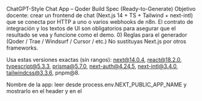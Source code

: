 ChatGPT-Style Chat App – Qoder Build Spec (Ready-to-Generate)
Objetivo docente: crear un frontend de chat (Next.js 14 + TS + Tailwind + next-intl) que se conecta por HTTP a uno o varios webhooks de n8n. El contrato de integración y los textos de UI son obligatorios para asegurar que el resultado se vea y funcione como el demo.
0) Reglas para el generador (Qoder / Trae / Windsurf / Cursor / etc.)
No sustituyas Next.js por otros frameworks.


Usa estas versiones exactas (sin rangos):
 next@14.0.4, react@18.2.0, typescript@5.3.3, prisma@5.7.0, next-auth@4.24.5, next-intl@3.4.0, tailwindcss@3.3.6, pnpm@8.


Nombre de la app: leer desde process.env.NEXT_PUBLIC_APP_NAME y mostrarlo en el header y en el <title>.


Streaming obligatorio: la respuesta al cliente es SSE con eventos normalizados (abajo).


Mapping n8n obligatorio: request con chatInput; respuesta con output (puede incluir sources, usage).


Textos de UI obligatorios en español (es-ES).


Atributos de prueba obligatorios: data-testid="new-conversation|sidebar-search|chat-input|send-button|message-user|message-assistant|view-sources".



1) Overview
Aplicación web tipo ChatGPT con:
Interfaz moderna de chat.


Integración con n8n para RAG/automatizaciones.


Streaming en tiempo real vía SSE.


Gestión de conversaciones (persistencia mínima para demo; Prisma lista para producción).


Observabilidad básica.


Público objetivo
Usuarios hispanohablantes.


Soporte multilenguaje.


Admins y desarrolladores que integran con flujos n8n.


Idiomas
Primario: es-ES


Secundarios: en-US, es-CO


Extensible.



2) Stack
Frontend
Next.js 14 (App Router) + TypeScript 5
Tailwind CSS 3 + shadcn/ui + lucide-react + Framer Motion
next-intl (i18n)

Backend (en el mismo Next)
API Route Handlers (Next.js)
Prisma ORM 5 + PostgreSQL 15 (producción)
NextAuth 4 (Credentials + Google opcional)

Dev & Calidad
Vitest, Playwright, ESLint+Prettier, Husky, Docker

Engines: node >= 18.19.0, pnpm >= 8.
 Instalación: pnpm i --frozen-lockfile.

3) Arquitectura
Diagrama alto nivel
graph TB
  subgraph Client
    UI[React UI] --> STREAM[SSE Client]
  end
  subgraph Next.js
    PAGES[App Router]
    API[/api/*]
    AUTH[NextAuth]
  end
  subgraph Data
    PRISMA[Prisma]
    DB[(PostgreSQL)]
  end
  subgraph External
    N8N[n8n Webhooks]
    RAG[RAG/LLM]
  end
  UI-->PAGES-->API-->N8N-->RAG
  API-->PRISMA-->DB
  API-->STREAM-->UI
  AUTH-->API

Capas
Presentación: Chat, Sidebar, Settings, i18n.


Lógica: ChatService, ConversationService, N8nClient.


Datos: repos de usuario, conversación y mensaje.


Infra: config, logger.



4) Frontend
Jerarquía de componentes
AppLayout
  ├─ (auth)/login
  ├─ ChatLayout
  │    ├─ ConversationSidebar
  │    ├─ ChatArea
  │    │   ├─ MessageList → MessageBubble
  │    │   └─ ChatInput
  │    └─ ChatHeader → SettingsModal
  └─ (auth)/register (stub)

Estado (tipos guía)
interface AppState {
  user: User | null;
  theme: 'light'|'dark';
  locale: 'es-ES'|'en-US'|'es-CO';
  conversations: Conversation[];
  activeConversationId: string | null;
}

interface ChatState {
  messages: Message[];
  isLoading: boolean;
  streamingMessage: string;
  error: string | null;
  sources: Source[];
}

Rutas e i18n
/                         → redirige a /es-ES/chat
/[locale]/chat            → interfaz por defecto
/[locale]/chat/[id]       → conversación concreta
/api/auth/[...nextauth]   → NextAuth
/api/chat/send            → endpoint SSE
/api/conversations        → CRUD mínimo

Middleware i18n
Locales: ['es-ES','en-US','es-CO']


defaultLocale: 'es-ES'


matcher: ['/', '/(es-ES|en-US|es-CO)/:path*']


UI & textos obligatorios
Sidebar: “Nueva Conversación”, “Buscar conversaciones”, “Conversaciones”.


Placeholder input: “Escribe tu mensaje aquí…”.


Botones: “Enviar”, “Regenerar”, “Ver Fuentes”.


Estados: “Escribiendo…”, “Pensando…”.


data-testid obligatorios
new-conversation, sidebar-search, chat-input, send-button,
 message-user, message-assistant, view-sources.

5) Backend (Next API)
Contrato SSE ← (obligatorio)
Request: POST /api/chat/send con JSON:


{
  "message": "texto del usuario",
  "conversationId": null,
  "settings": { "topK": 5, "temperature": 0.7 }
}

Respuesta: Content-Type: text/event-stream con eventos (un evento por línea data:):


{"type":"message","data":{"content":"…chunk…"}}
{"type":"sources","data":{"sources":[{"title":"...","url":"...","snippet":"..."}]}}
{"type":"usage","data":{"usage":{"input":0,"output":0}}}
{"type":"complete","data":{"ok":true}}

En caso de error:


{"type":"error","data":{"message":"detalle","code":"N8N_SERVICE_ERROR"}}

Si n8n responde en bloque, el servidor re-emite SSE troceando output en 600–800 caracteres por type:"message" hasta completar.
Integración n8n (mapping fijo)
ENV:


N8N_BASE_URL="https://hooks.tu-dominio.com"
N8N_WEBHOOK_PATH="/webhook/tu-flujo"
N8N_API_KEY=""        # opcional

Request al webhook (desde el backend):


{
  "chatInput": "texto del usuario",
  "topK": 5,
  "temperature": 0.7,
  "history": [
    {"role":"USER","content":"..."}    // opcional
  ],
  "metadata": {"source":"webapp","appVersion":"1.0.0"}
}

Respuesta esperada de n8n:


{
  "output": "respuesta completa en texto",
  "sources": [{"title":"...","url":"...","snippet":"..."}],
  "usage": {"tokensInput":0,"tokensOutput":0}
}

Esqueleto de handler (guía para el generador)
// app/api/chat/send/route.ts
import { NextRequest } from 'next/server';

export const runtime = 'nodejs'; // SSE estable
export async function POST(req: NextRequest) {
  const { message, settings } = await req.json();

  const res = await fetch(process.env.N8N_BASE_URL + process.env.N8N_WEBHOOK_PATH, {
    method: 'POST',
    headers: {
      'Content-Type': 'application/json',
      ...(process.env.N8N_API_KEY ? { Authorization: `Bearer ${process.env.N8N_API_KEY}` } : {})
    },
    body: JSON.stringify({
      chatInput: message,
      topK: settings?.topK ?? 5,
      temperature: settings?.temperature ?? 0.7
    })
  });

  if (!res.ok) {
    const text = await res.text();
    return new Response(`data: ${JSON.stringify({type:'error',data:{message:text}})}\n\n`, {
      headers: {'Content-Type':'text/event-stream'}
    });
  }

  const data = await res.json(); // bloque: { output, sources?, usage? }
  const encoder = new TextEncoder();
  const stream = new ReadableStream({
    async start(controller) {
      const push = (obj: any) => controller.enqueue(encoder.encode(`data: ${JSON.stringify(obj)}\n\n`));
      // trocear output
      const chunks = data.output.match(/[\s\S]{1,750}/g) ?? [];
      for (const c of chunks) push({type:'message', data:{content:c}});
      if (data.sources) push({type:'sources', data:{sources:data.sources}});
      if (data.usage) push({type:'usage', data:{usage:data.usage}});
      push({type:'complete', data:{ok:true}});
      controller.close();
    }
  });

  return new Response(stream, { headers: { 'Content-Type': 'text/event-stream', 'Cache-Control': 'no-cache' }});
}


6) Modelos de datos (Prisma) — versión mínima
Para el taller basta persistencia en memoria; Prisma queda listo para producción.
model User {
  id        String   @id @default(cuid())
  email     String   @unique
  name      String?
  image     String?
  createdAt DateTime @default(now())
  updatedAt DateTime @updatedAt
  sessions      Session[]
  conversations Conversation[]
  userRoles     UserRole[]
  @@map("users")
}

model Conversation {
  id        String   @id @default(cuid())
  title     String?
  settings  Json?
  userId    String
  createdAt DateTime @default(now())
  updatedAt DateTime @updatedAt
  user     User      @relation(fields: [userId], references: [id], onDelete: Cascade)
  messages Message[]
  @@index([userId, createdAt])
  @@map("conversations")
}

model Message {
  id             String   @id @default(cuid())
  content        String
  role           MessageRole
  conversationId String
  parentId       String?
  sources        Json?
  usage          Json?
  metadata       Json?
  createdAt      DateTime @default(now())
  conversation   Conversation @relation(fields: [conversationId], references: [id], onDelete: Cascade)
  parent         Message?     @relation("MessageThread", fields: [parentId], references: [id])
  children       Message[]    @relation("MessageThread")
  @@index([conversationId, createdAt])
  @@map("messages")
}

enum MessageRole { USER ASSISTANT SYSTEM }

model Session {
  id           String   @id @default(cuid())
  sessionToken String   @unique
  userId       String
  expires      DateTime
  user User @relation(fields: [userId], references: [id], onDelete: Cascade)
  @@map("sessions")
}


7) Configuración & Seguridad
.env.example
# Branding
NEXT_PUBLIC_APP_NAME=MiChat

# NextAuth (demo)
NEXTAUTH_URL=http://localhost:3000
NEXTAUTH_SECRET=dev-secret

# n8n
N8N_BASE_URL=http://localhost:5678
N8N_WEBHOOK_PATH=/webhook/rag-chat
N8N_API_KEY=

# i18n
DEFAULT_LOCALE=es-ES
SUPPORTED_LOCALES=es-ES,en-US,es-CO

# DB (prod)
DATABASE_URL=postgresql://user:password@localhost:5432/app

NODE_ENV=development
LOG_LEVEL=info
APP_VERSION=1.0.0

CSP (añadir n8n a connectSrc)
export const securityHeaders = {
  contentSecurityPolicy: {
    directives: {
      defaultSrc: ["'self'"],
      scriptSrc: ["'self'", "'unsafe-eval'", "'unsafe-inline'"],
      styleSrc: ["'self'", "'unsafe-inline'"],
      imgSrc: ["'self'", "data:", "https:"],
      connectSrc: ["'self'", process.env.N8N_BASE_URL],
      fontSrc: ["'self'", "https:"],
      objectSrc: ["'none'"],
      frameSrc: ["'none'"]
    }
  }
};


8) Estilos (Tailwind)
Paleta clara/oscura mínima como en tu doc; usar shadcn/ui para inputs, sheets y modal de “Ver Fuentes”.

9) Tests (Playwright)
test('flujo de chat', async ({ page }) => {
  await page.goto('/es-ES/chat');
  await page.getByTestId('new-conversation').click();
  await page.getByTestId('chat-input').fill('Hola');
  await page.getByTestId('send-button').click();
  await expect(page.getByTestId('message-assistant')).toBeVisible();
});


10) Docker (producción simple, standalone)
Dockerfile
FROM node:18-alpine AS builder
WORKDIR /app
RUN npm i -g pnpm@8
COPY package.json pnpm-lock.yaml ./
RUN pnpm i --frozen-lockfile
COPY . .
RUN NEXT_TELEMETRY_DISABLED=1 pnpm build

FROM node:18-alpine AS runner
WORKDIR /app
ENV NODE_ENV=production
COPY --from=builder /app/.next/standalone ./
COPY --from=builder /app/.next/static ./.next/static
COPY --from=builder /app/public ./public
EXPOSE 3000
CMD ["node","server.js"]


11) n8n – Flujo mínimo (plantilla)
Webhook (POST) → recibe { chatInput, topK, temperature }.


Nodo LLM/RAG → produce answer (string) y opcional sources.


Function (formatea salida):


const answer = $json.answer || $json.output || '';
return [{ output: answer, sources: $json.sources || [], usage: $json.usage || { tokensInput:0, tokensOutput:0 } }];

Respond to Webhook → JSON de la Function anterior.


Open WebUI (opcional): crear PIPE con:
 N8N Url=<tu webhook>, Input Field=chatInput, Response Field=output, Emit Interval=2.

12) Criterios de aceptación (rúbrica)
URL inicial redirige a /es-ES/chat.


Botón “Nueva Conversación” crea y selecciona hilo.


Placeholder exacto “Escribe tu mensaje aquí…”.


Streaming visible mediante SSE (message → chunks y complete al final).


Panel “Ver Fuentes” muestra title, url, snippet cuando existan.


data-testid presentes y test E2E pasa.


Variables .env completas; build y pnpm dev funcionan.



13) Package.json (scripts clave)
{
  "scripts": {
    "dev": "next dev",
    "build": "next build",
    "start": "next start",
    "type-check": "tsc --noEmit",
    "test:e2e": "playwright test"
  },
  "engines": { "node": ">=18.19.0", "pnpm": ">=8.0.0" }
}


14) Paso a paso para estudiantes
Elige el nombre y ponlo en .env.local → NEXT_PUBLIC_APP_NAME=TuNombre.


pnpm i --frozen-lockfile → pnpm dev.


Crea el webhook en n8n (sección 11) y ajusta N8N_BASE_URL y N8N_WEBHOOK_PATH.


Abre /es-ES/chat, crea conversación y envía “Hola”.


Verifica streaming y (si hay) Fuentes.


Corre el test E2E.



Apéndice A — Strings i18n (es-ES.json)
{
  "chat": {
    "interface": {
      "newConversation": "Nueva Conversación",
      "placeholder": "Escribe tu mensaje aquí...",
      "send": "Enviar",
      "regenerate": "Regenerar",
      "copy": "Copiar",
      "edit": "Editar",
      "delete": "Eliminar",
      "viewSources": "Ver Fuentes",
      "typing": "Escribiendo...",
      "thinking": "Pensando..."
    },
    "sidebar": {
      "conversations": "Conversaciones",
      "search": "Buscar conversaciones",
      "noConversations": "No hay conversaciones aún",
      "deleteConfirm": "¿Estás seguro de que quieres eliminar esta conversación?"
    },
    "settings": {
      "title": "Configuración",
      "ragSettings": "Configuración de RAG",
      "topK": "Número de fuentes (Top-K)",
      "temperature": "Creatividad",
      "language": "Idioma",
      "theme": "Tema",
      "save": "Guardar",
      "cancel": "Cancelar"
    }
  },
  "common": {
    "loading": "Cargando...",
    "error": "Error",
    "retry": "Reintentar",
    "close": "Cerrar",
    "save": "Guardar",
    "cancel": "Cancelar",
    "confirm": "Confirmar",
    "yes": "Sí",
    "no": "No"
  }
}


Notas finales (cosas que suelen fallar)
Añade process.env.N8N_BASE_URL a connectSrc en CSP o el fetch/SSE no conecta.


Asegura Content-Type: text/event-stream y no comprimir SSE.


Si el webhook cambia las claves, ajusta solo el mapeo, no el contrato SSE.


En Windows, la carpeta de mensajes es messages/es-ES.json (con guion).



